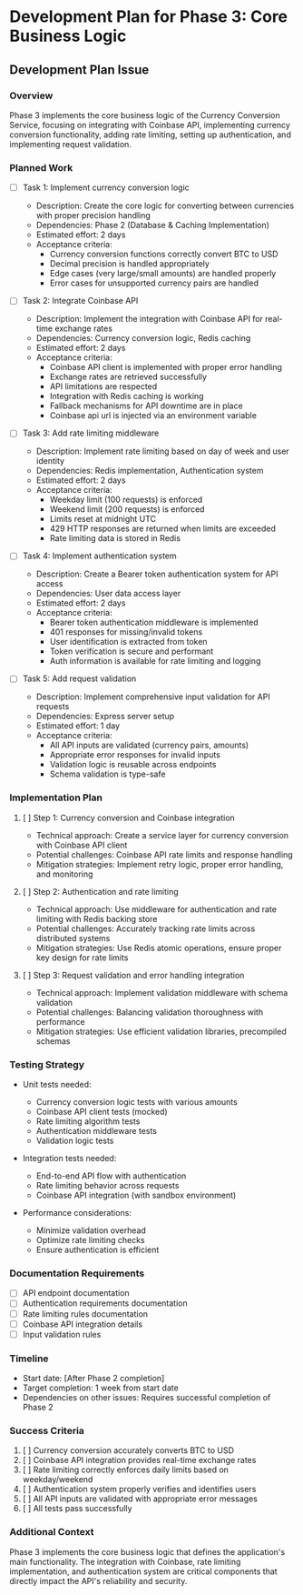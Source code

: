 # Development Plan for Phase 3: Core Business Logic

## Development Plan Issue

### Overview

Phase 3 implements the core business logic of the Currency Conversion Service, focusing on integrating with Coinbase API, implementing currency conversion functionality, adding rate limiting, setting up authentication, and implementing request validation.

### Planned Work

- [ ] Task 1: Implement currency conversion logic

  - Description: Create the core logic for converting between currencies with proper precision handling
  - Dependencies: Phase 2 (Database & Caching Implementation)
  - Estimated effort: 2 days
  - Acceptance criteria:
    - Currency conversion functions correctly convert BTC to USD
    - Decimal precision is handled appropriately
    - Edge cases (very large/small amounts) are handled properly
    - Error cases for unsupported currency pairs are handled

- [ ] Task 2: Integrate Coinbase API

  - Description: Implement the integration with Coinbase API for real-time exchange rates
  - Dependencies: Currency conversion logic, Redis caching
  - Estimated effort: 2 days
  - Acceptance criteria:
    - Coinbase API client is implemented with proper error handling
    - Exchange rates are retrieved successfully
    - API limitations are respected
    - Integration with Redis caching is working
    - Fallback mechanisms for API downtime are in place
    - Coinbase api url is injected via an environment variable

- [ ] Task 3: Add rate limiting middleware

  - Description: Implement rate limiting based on day of week and user identity
  - Dependencies: Redis implementation, Authentication system
  - Estimated effort: 2 days
  - Acceptance criteria:
    - Weekday limit (100 requests) is enforced
    - Weekend limit (200 requests) is enforced
    - Limits reset at midnight UTC
    - 429 HTTP responses are returned when limits are exceeded
    - Rate limiting data is stored in Redis

- [ ] Task 4: Implement authentication system

  - Description: Create a Bearer token authentication system for API access
  - Dependencies: User data access layer
  - Estimated effort: 2 days
  - Acceptance criteria:
    - Bearer token authentication middleware is implemented
    - 401 responses for missing/invalid tokens
    - User identification is extracted from token
    - Token verification is secure and performant
    - Auth information is available for rate limiting and logging

- [ ] Task 5: Add request validation
  - Description: Implement comprehensive input validation for API requests
  - Dependencies: Express server setup
  - Estimated effort: 1 day
  - Acceptance criteria:
    - All API inputs are validated (currency pairs, amounts)
    - Appropriate error responses for invalid inputs
    - Validation logic is reusable across endpoints
    - Schema validation is type-safe

### Implementation Plan

1. [ ] Step 1: Currency conversion and Coinbase integration

   - Technical approach: Create a service layer for currency conversion with Coinbase API client
   - Potential challenges: Coinbase API rate limits and response handling
   - Mitigation strategies: Implement retry logic, proper error handling, and monitoring

2. [ ] Step 2: Authentication and rate limiting

   - Technical approach: Use middleware for authentication and rate limiting with Redis backing store
   - Potential challenges: Accurately tracking rate limits across distributed systems
   - Mitigation strategies: Use Redis atomic operations, ensure proper key design for rate limits

3. [ ] Step 3: Request validation and error handling integration
   - Technical approach: Implement validation middleware with schema validation
   - Potential challenges: Balancing validation thoroughness with performance
   - Mitigation strategies: Use efficient validation libraries, precompiled schemas

### Testing Strategy

- Unit tests needed:

  - Currency conversion logic tests with various amounts
  - Coinbase API client tests (mocked)
  - Rate limiting algorithm tests
  - Authentication middleware tests
  - Validation logic tests

- Integration tests needed:

  - End-to-end API flow with authentication
  - Rate limiting behavior across requests
  - Coinbase API integration (with sandbox environment)

- Performance considerations:
  - Minimize validation overhead
  - Optimize rate limiting checks
  - Ensure authentication is efficient

### Documentation Requirements

- [ ] API endpoint documentation
- [ ] Authentication requirements documentation
- [ ] Rate limiting rules documentation
- [ ] Coinbase API integration details
- [ ] Input validation rules

### Timeline

- Start date: [After Phase 2 completion]
- Target completion: 1 week from start date
- Dependencies on other issues: Requires successful completion of Phase 2

### Success Criteria

1. [ ] Currency conversion accurately converts BTC to USD
2. [ ] Coinbase API integration provides real-time exchange rates
3. [ ] Rate limiting correctly enforces daily limits based on weekday/weekend
4. [ ] Authentication system properly verifies and identifies users
5. [ ] All API inputs are validated with appropriate error messages
6. [ ] All tests pass successfully

### Additional Context

Phase 3 implements the core business logic that defines the application's main functionality. The integration with Coinbase, rate limiting implementation, and authentication system are critical components that directly impact the API's reliability and security.
